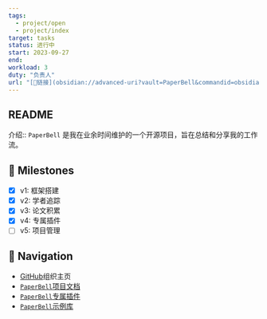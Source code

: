 ```yaml
---
tags:
  - project/open
  - project/index
target: tasks
status: 进行中
start: 2023-09-27
end:
workload: 3
duty: "负责人"
url: "[🔗链接](obsidian://advanced-uri?vault=PaperBell&commandid=obsidian-projects%253Ashow%253A677c0e1a-7e67-453d-aa4e-24d9a2a5514f)"
---
```


## README

介绍:: `PaperBell` 是我在业余时间维护的一个开源项目，旨在总结和分享我的工作流。

## 🙋 Milestones

- [x] v1: 框架搭建
- [x] v2: 学者追踪
- [x] v3: 论文积累
- [x] v4: 专属插件
- [ ] v5: 项目管理

## 🧭 Navigation

- [GitHub](https://github.com/PaperBell-Org)组织主页
- [`PaperBell`项目文档](https://paperbell.songshgeo.com/)
- [`PaperBell`专属插件](https://github.com/PaperBell-Org/Obsidian-PaperBell-Plugin)
- [`PaperBell`示例库](https://github.com/PaperBell-Org/Obsidian-PaperBell)
